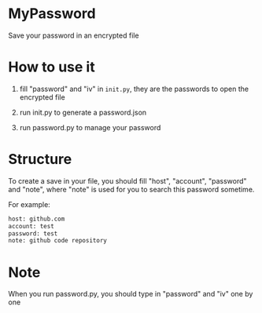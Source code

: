 # MyPassword
Save your password in an encrypted file

# How to use it
1. fill "password" and "iv" in `init.py`, they are the passwords to open the encrypted file

2. run init.py to generate a password.json

3. run password.py to manage your password

# Structure
To create a save in your file, you should fill "host", "account", "password" and "note", where "note" is used for you to search this password sometime.

For example:
```bash
host: github.com
account: test
password: test
note: github code repository
```

# Note
When you run password.py, you should type in "password" and "iv" one by one
